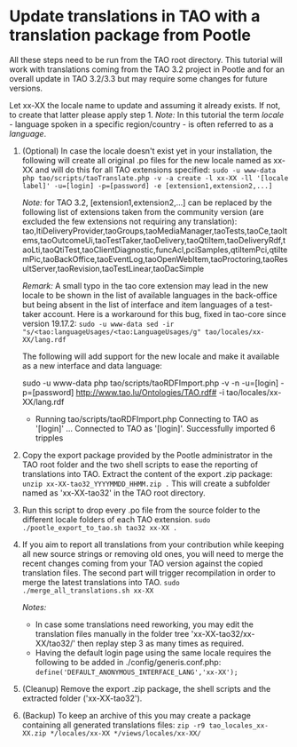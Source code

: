 
<!--
created_at: '2018-09-19 16:52:00'
tags:
    - 'Developer Guide'
    - 'Installation and Upgrading'
-->

# Update translations in TAO with a translation package from Pootle

All these steps need to be run from the TAO root directory. This tutorial will work with translations coming from the TAO 3.2 project in Pootle and for an overall update in TAO 3.2/3.3 but may require some changes for future versions.

Let xx-XX the locale name to update and assuming it already exists. If not, to create that latter please apply step 1.
_Note:_ In this tutorial the term *locale* - language spoken in a specific region/country - is often referred to as a *language*.

1. (Optional) In case the locale doesn't exist yet in your installation, the following will create all original .po files for the new locale named as xx-XX and will do this for all TAO extensions specified:
    `sudo -u www-data php tao/scripts/taoTranslate.php -v -a create -l xx-XX -ll '[locale label]' -u=[login] -p=[password] -e [extension1,extension2,...]`

   _Note:_ for TAO 3.2, [extension1,extension2,...] can be replaced by the following list of extensions taken from the community version (are excluded the few extensions not requiring any translation): tao,ltiDeliveryProvider,taoGroups,taoMediaManager,taoTests,taoCe,taoItems,taoOutcomeUi,taoTestTaker,taoDelivery,taoQtiItem,taoDeliveryRdf,taoLti,taoQtiTest,taoClientDiagnostic,funcAcl,pciSamples,qtiItemPci,qtiItemPic,taoBackOffice,taoEventLog,taoOpenWebItem,taoProctoring,taoResultServer,taoRevision,taoTestLinear,taoDacSimple

   _Remark:_ A small typo in the tao core extension may lead in the new locale to be shown in the list of available languages in the back-office but being absent in the list of interface and item languages of a test-taker account. Here is a workaround for this bug, fixed in tao-core since version 19.17.2:
	`sudo -u www-data sed -ir "s/<tao:languageUsages/<tao:LanguageUsages/g" tao/locales/xx-XX/lang.rdf`

   The following will add support for the new locale and make it available as a new interface and data language:

    sudo -u www-data php tao/scripts/taoRDFImport.php -v -n -u=[login] -p=[password] http://www.tao.lu/Ontologies/TAO.rdf# -i tao/locales/xx-XX/lang.rdf 
    * Running tao/scripts/taoRDFImport.php
    Connecting to TAO as '[login]' ...
    Connected to TAO as '[login]'.
    Successfully imported 6 tripples

2. Copy the export package provided by the Pootle administrator in the TAO root folder and the two shell scripts to ease the reporting of translations into TAO.
Extract the content of the export .zip package:
	`unzip xx-XX-tao32_YYYYMMDD_HHMM.zip .`
This will create a subfolder named as 'xx-XX-tao32' in the TAO root directory.

3. Run this script to drop every .po file from the source folder to the different locale folders of each TAO extension.
	`sudo ./pootle_export_to_tao.sh tao32 xx-XX .`

4. If you aim to report all translations from your contribution while keeping all new source strings or removing old ones, you will need to merge the recent changes coming from your TAO version against the copied translation files. The second part will trigger recompilation in order to merge the latest translations into TAO.
	`sudo ./merge_all_translations.sh xx-XX`

   _Notes:_
   - In case some translations need reworking, you may edit the translation files manually in the folder tree 'xx-XX-tao32/xx-XX/tao32/' then replay step 3 as many times as required.
   - Having the default login page using the same locale requires the following to be added in ./config/generis.conf.php:
	`define('DEFAULT_ANONYMOUS_INTERFACE_LANG','xx-XX');`

5. (Cleanup) Remove the export .zip package, the shell scripts and the extracted folder ('xx-XX-tao32').

6. (Backup) To keep an archive of this you may create a package containing all generated translations files:
	`zip -r9 tao_locales_xx-XX.zip */locales/xx-XX */views/locales/xx-XX/`
